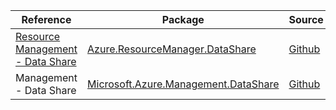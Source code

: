 | Reference | Package | Source |
|---|---|---|
|[Resource Management - Data Share](resourcemanager.datashare-readme.md)|[Azure.ResourceManager.DataShare](https://www.nuget.org/packages/Azure.ResourceManager.DataShare)|[Github](https://github.com/Azure/azure-sdk-for-net/blob/main/sdk/datashare/Azure.ResourceManager.DataShare)|
|Management - Data Share|[Microsoft.Azure.Management.DataShare](https://www.nuget.org/packages/Microsoft.Azure.Management.DataShare)|[Github](https://github.com/Azure/azure-sdk-for-net)|
